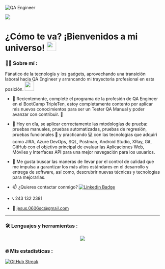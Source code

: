![QA Engineer](https://github.com/user-attachments/assets/c8e3f329-6de4-4340-9964-5ca4bee4d517)

[![](https://img.shields.io/badge/LinkedIn-0077B5?style=for-the-badge&logo=linkedin&logoColor=white)](https://www.linkedin.com/in/jesusosacortes06/)

<h1>
  ¿Cómo te va? ¡Bienvenidos a mi universo!
  <img decoding="async" src="https://media.giphy.com/media/hvRJCLFzcasrR4ia7z/giphy.gif" width="30px"/>
</h1>

### :man_technologist: Sobre mí :
 
Fánatico de la tecnología y los gadgets, aprovechando una transición laboral hacia QA Engineer y arrancando mi trayectoria profesional en esta posición. <img decoding="async" src="https://media.giphy.com/media/WUlplcMpOCEmTGBtBW/giphy.gif" width="30">

* :telescope: Recientemente, completé el programa de la profesión de QA Engineer en el BootCamp TripleTen, estoy completamente contento por aplicar mis nuevos conocimientos para ser un Tester QA Manual y poder avanzar con contribuir. :muscle:

* :seedling: Hoy en día, se aplicar correctamente las mtodologías de prueba: pruebas manuales, pruebas automatizadas, pruebas de regresión, pruebas funcionales :blue_book: y practicando :computer: con las tecnologías que adquirí como JIRA, Azure DevOps, SQL, Postman, Android Studio, XRay, Git, GitHub con el objetivo principal de evaluar las Aplicaciones Web, Móviles y Interfaces API para una mejor navegación para los usuarios.

* :heartbeat: Me gusta buscar las maneras de llevar por el control de calidad que me impulsa a garantizar los más altos estándares en el desarrollo y entrega de software, así como, descrubrir nuevas técnicas y tecnologías para mejorarlas.

* :mailbox: ¿Quieres contactar conmigo? [![Linkedin Badge](https://img.shields.io/badge/-Jesús-blue?style=flat&logo=Linkedin&logoColor=white)](https://www.linkedin.com/in/jesusosacortes06/)

* 📞 243 132 2381

* 📧 jesus.0606sc@gmail.com

---

### :hammer_and_wrench: Lenguajes y herramientas :

<p align="center">
  <a href="https://skillicons.dev">
    <img src="https://skillicons.dev/icons?i=git,github,html,css,postman,postgres,vscode,py,selenium,figma,androidstudio,bash" />
  </a>
</p>

### 🔥 Mis estadísticas :

[![GitHub Streak](http://github-readme-streak-stats.herokuapp.com?user=urid-sosa&theme=dark&background=000000)](https://git.io/streak-stats)
